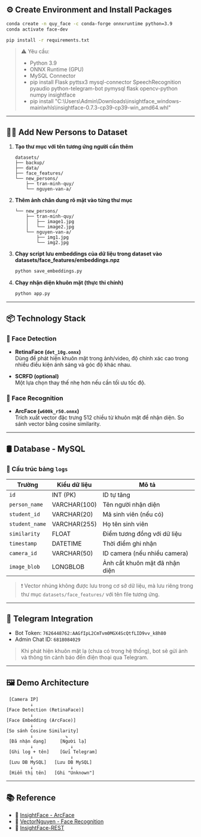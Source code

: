 
## ⚙️ Create Environment and Install Packages

```bash
conda create -n quy_face -c conda-forge onnxruntime python=3.9
conda activate face-dev
```

```bash
pip install -r requirements.txt
```

> ⚠️ Yêu cầu:
> - Python 3.9
> - ONNX Runtime (GPU)
> - MySQL Connector
> - pip install Flask pyttsx3 mysql-connector SpeechRecognition pyaudio  python-telegram-bot pymysql flask opencv-python numpy insightface
> - pip install "C:\Users\Admin\Downloads\insightface_windows-main\whls\insightface-0.7.3-cp39-cp39-win_amd64.whl" 
---

## 🧑‍💼 Add New Persons to Dataset

1. **Tạo thư mục với tên tương ứng người cần thêm**

   ```
   datasets/
   ├── backup/
   ├── data/
   ├── face_features/
   └── new_persons/
       ├── tran-minh-quy/
       └── nguyen-van-a/
   ```

2. **Thêm ảnh chân dung rõ mặt vào từng thư mục**

   ```
   └── new_persons/
       ├── tran-minh-quy/
       │   ├── image1.jpg
       │   └── image2.jpg
       └── nguyen-van-a/
           ├── img1.jpg
           └── img2.jpg
   ```

3. **Chạy script lưu embeddings của dữ liệu trong dataset vào datasets/face_features/embeddings.npz**

   ```bash
   python save_embeddings.py
   ```

4. **Chạy nhận diện khuôn mặt (thực thi chính)**

   ```bash
   python app.py
   ```

---

## 📦 Technology Stack

### 🧠 Face Detection

- **RetinaFace (`det_10g.onnx`)**  
  Dùng để phát hiện khuôn mặt trong ảnh/video, độ chính xác cao trong nhiều điều kiện ánh sáng và góc độ khác nhau.

- **SCRFD (optional)**  
  Một lựa chọn thay thế nhẹ hơn nếu cần tối ưu tốc độ.

### 🧠 Face Recognition

- **ArcFace (`w600k_r50.onnx`)**  
  Trích xuất vector đặc trưng 512 chiều từ khuôn mặt để nhận diện. So sánh vector bằng cosine similarity.

---

## 🛢️ Database - MySQL

### 🧱 Cấu trúc bảng `logs`

| Trường         | Kiểu dữ liệu     | Mô tả                          |
|----------------|------------------|--------------------------------|
| `id`           | INT (PK)         | ID tự tăng                    |
| `person_name`  | VARCHAR(100)     | Tên người nhận diện           |
| `student_id`   | VARCHAR(20)      | Mã sinh viên (nếu có)         |
| `student_name` | VARCHAR(255)     | Họ tên sinh viên              |
| `similarity`   | FLOAT            | Điểm tương đồng với dữ liệu   |
| `timestamp`    | DATETIME         | Thời điểm ghi nhận            |
| `camera_id`    | VARCHAR(50)      | ID camera (nếu nhiều camera)  |
| `image_blob`   | LONGBLOB         | Ảnh cắt khuôn mặt đã nhận diện|

> ❗ Vector nhúng không được lưu trong cơ sở dữ liệu, mà lưu riêng trong thư mục `datasets/face_features/` với tên file tương ứng.

---

## 📲 Telegram Integration

- Bot Token: `7626448762:AAGfIpL2CmTvm0MGX4ScQtfLID9vv_k8h80`
- Admin Chat ID: `6818084029`

> Khi phát hiện khuôn mặt lạ (chưa có trong hệ thống), bot sẽ gửi ảnh và thông tin cảnh báo đến điện thoại qua Telegram.

---

## 🖼️ Demo Architecture

```
 [Camera IP]
         ↓
[Face Detection (RetinaFace)]
         ↓
[Face Embedding (ArcFace)]
         ↓
[So sánh Cosine Similarity]
         ↓            ↘
 [Đã nhận dạng]     [Người lạ]
         ↓              ↓
 [Ghi log + tên]    [Gửi Telegram]
         ↓              ↓
 [Lưu DB MySQL]   [Lưu DB MySQL]
         ↓              ↓
 [Hiển thị tên]   [Ghi "Unknown"]
```

---

## 📚 Reference

- 🔗 [InsightFace - ArcFace](https://github.com/deepinsight/insightface/tree/master/recognition/arcface_torch)
- 🔗 [VectorNguyen - Face Recognition](https://github.com/vectornguyen76/face-recognition.git)
- 🔗 [InsightFace-REST](https://github.com/SthPhoenix/InsightFace-REST)
